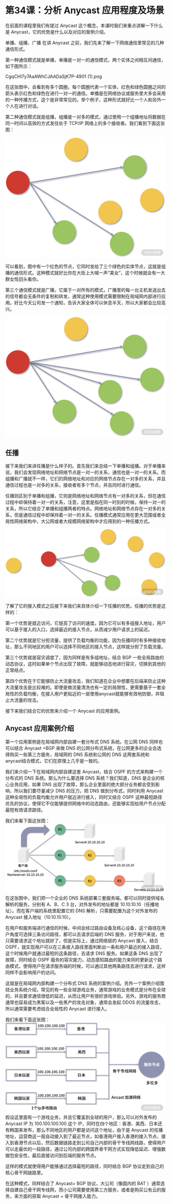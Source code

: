 # 第34课：分析 Anycast 应用程度及场景

在前面的课程里我们有提过 Anycast 这个概念，本课时我们来重点讲解一下什么是 Anycast，它的优势是什么以及对应的案例介绍。

单播、组播、广播
在讲 Anycast 之前，我们先来了解一下网络通信里常见的几种通信形式。

第一种通信模式就是单播，单播是一对一的通信模式，两个实体之间相互间通信，如下图所示：

CgqCHl7y7AaAWhCJAADaSjK7P-4901 (1).png

在这张图中，会看到有多个圆圈，每个圆圈代表一个实体，红色和绿色圆圈之间的箭头表示红色和绿色在进行一对一的通信。单播是在网络协议或服务里大多会采用的一种传播方式，这个是非常常见的。举个例子，这种形式就好比一个人和另外一个人在进行对话。

第二种通信模式就是组播，组播是一对多的模式，通过使用一个组播地址将数据在同一时间以高效的方式发往处于 TCP/IP 网络上的多个接收者。我们看到下面这张图：

![](/static/image/CgqCHl7y7BeAPQ_tAAEXgA5hLBQ539.png)


可以看到，图中有一个红色的节点，它同时发给了三个绿色的实体节点，这就是组播的通信形式。这种模式就好比你在大街上大喊一声“美女”，这个时候就会有一大群女性回头看你。

第三个通信模式就是广播，它属于一对所有的模式，广播里的每一台主机发送出去的信号都会无条件的复制和转发，通常这种使用模式需要限制在局域网内部进行应用。好比今天公司发一个通知，告诉大家全体可以休息半天，所以大家都会比较高兴。

![](/static/image/Ciqc1F7y7CWADPR8AAFAo4N1AMU000.png)


## 任播
接下来我们来讲任播是什么样子的。首先我们来总结一下单播和组播。对于单播来说，我们会发现网络地址和网络节点是一对一的关系，通信也是一对一的关系。而组播和广播就不一样，它们的网络地址和对应的网络节点存在一对多的关系，并且通信过程也是一对多的关系，接收者有多个节点，并且同时进行通信。

任播则区别于单播和组播，它则是网络地址和网络节点有一对多的关系，但在通信过程中却保持着一对一的关系，注意，这里是指在同一时刻的时候，保持一对一的关系，所以它结合了单播和组播两者的特点。网络地址和网络节点存在一对多的关系，但是通信过程中却保持着一对一的关系。任播模式通常应用在更大范围或者全局性网络架构中，大公网或者大规模网络架构中才应用到的一种任播方式。

![](/static/image/CgqCHl7y7C6ATeCAAAFmj3UsAXs135.png)

了解了它的接入模式之后接下来我们来具体介绍一下任播的优势。任播的优势是这样的：

第一个优势是就近访问，它提高了访问的速度。因为它可以有多组接入地址，用户可以基于接入的入口，选择最近的接入节点，从而减少用户请求上的延迟。

第二个优势就是它分担流量，提供了负载均衡的功能，因为任播同时有多种接收地址，那么不同地区的用户可以选择不同地区的接入节点，这样就分担了负载流量。

第三个优势就是容灾调度了，因为同样是有多组地址，结合 BGP 一些全局路由的动态协议，这时如果单个节点出现了故障，就能够动态地进行容灾，切换到其他的正常结点。

第四个优势在于它能够防止大流量攻击，我们知道在企业中想要在后端来防止这种大流量攻击是比较难的。即使是做流量清洗也有一定的局限性，更需要基于一套全局性的负载均衡，在接入用户更贴近的一层使用anycast就能够有效地防御，并阻止大流量的攻击。

接下来我们结合它的优势来介绍一个 Anycast 的应用案例。

## Anycast 应用案例介绍
第一个应用案例是在局域网内部自建一套分布式 DNS 系统。在公网 DNS 同样也可以结合 Anycast +BGP 来做 DNS 的公网分布式系统，在公网更多的企业会选择购买一些第三方服务，局域网的 DNS 系统和公网的 DNS 这两套系统和anycast结合模式，它们在原理上几乎是一致的。

我们来介绍一下在局域网内部自建这套 Anycast，结合 OSPF 的方式来构建一个分布式的 DNS 系统。那么为什么要选择 DNS 系统？我们知道，DNS 是企业的核心业务应用，如果 DNS 出现了故障，那么企业里面的绝大部分业务都会受到影响，所以我们要尽量减少 DNS 的压力，把 DNS 做到分布式，同时利用 Anycast 这种全局性的负载均衡允许用户就近进行接入，同时又结合 OSPF 这种最短路径优先的协议，使得它不仅能够提供网络中的动态路由，还能够实现给用户节点分配最短有效请求路径。

我们来看下面这张图：
![](/static/image/CgqCHl7y7DeASsvgAAHdnr6HsEg948.png)
在这张图中，我们把一个企业的 DNS 系统部署三套服务端，都可以同时提供域名解析的服务，分别有 A、B、C 3 台，对外发布的地址都是 10.10.10.10（任播地址）。而在客户端的系统里配置它的 DNS 解析，只需要配置为这个对外发布的 Anycast 接入地址（10.10.10.10）。

在用户和服务端进行通信的时候，中间会经过路由设备及核心设备，这个路径在用户角度可选择三条访问路径，都可以去请求后端的 DNS 服务，对于用户来说，他只需要请求这个地址就好了，但是实际上，通过网络层的 Anycast 接入，结合 OSPF，就实现用户可以在三条接入路径里面判断出一条和用户最近的接入路径，这个时候用户就通过最短的这条路径，去请求 DNS 服务。如果这条 DNS 出现了故障，同时结合 OSPF 服务的容灾能力，动态感知路由的能力来同时更新这个路由模式，使得用户在请求服务端的时候，可以通过其他两条路径去进行请求，这样同样不会影响用户的访问。

这就是在局域网内部构建一个分布式 DNS 系统的案例介绍。另外一个案例介绍围绕业务系统介绍，常见的有一些全球游戏业务，通常游戏的业务模式是分布在全球的，并且要求通信很低的延迟，从而让用户有很好游戏体验。另外，游戏的服务商通常也容易成为黑客以及一些黑产的攻击对象，通常会发起 DDOS 的流量攻击，所以通常需要考虑结合全局性的 Anycast 进行接入。

我们来看下面这张图：
![](/static/image/CgqCHl7y7D-Adho3AAE5bgT68nk297.png)
假设这里面有一个游戏业务，并且它覆盖到全球的用户，那么可以对外发布的 Anycast IP 为 100.100.100.100 这个 IP，同时在四个地区：香港、美西、日本还有韩国来发布，那么不同地区的用户都是访问这个地址，由于是 Anycast 的任播地址，运营商这一层自动接入到了最近节点，如香港用户接入香港的接入节点，接入到香港节点以后，然后数据链路走到公司自己内部的骨干专线网线路，使得用户可以走最优的一段路径，通过公司内部的跨国界骨干网方式实现降低延迟、增强数据包安全性，最后直接访问到后端的服务节点。

这样的模式就使得用户能够通过选择最短的路径，同时结合 BGP 协议走到自己的核心骨干网链路里。

在这种模式，同样结合了 Anycast+ BGP 协议，大公司（像国内的 BAT ）通常选择自建自己骨干网专线网，而小公司需要使用第三方服务，或者是购买公有云的服务，来方面的获取 Anycast + 骨干网接入能力。

